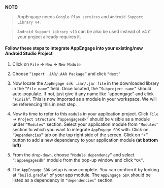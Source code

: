 **NOTE:** 
> AppEngage needs `Google Play services` and `Android Support Library v4`. 

> `Android Support Library v13` can be also be used instead of v4 if your project already requires it.

#### Follow these steps to integrate AppEngage into your existing/new Android Studio Project
1. Click on `File` -> `New` -> `New Module`

2. Choose `“import .JAR/.AAR Package”` and click `“Next”`

3. Now locate the `AppEngage sdk .aar/.jar file` in the downloaded library in the `“File name”` field. Once located, the `“Subproject name”` should auto-populate. If not, just give it any name like “appengage” and click `“Finish”`. This is now imported as a module in your workspace. We will be referencing this in next step.

4. Now its time to refer to this `module` in your application project. Click `File` -> `Project Structure`. `“appengagesdk”` should be visible as a module under `“Modules”` section. Select your application module from `“Modules”` section to which you want to integrate `AppEngage SDK` with. Click on `“Dependencies”` tab on the top right side of the screen. Click on `“+”` button to add a new dependency to your application module __(at bottom left)__

5. From the `drop-down`, choose `“Module dependency”` and select `“:appengagesdk”` module from the pop-up window and click `“OK”`.

6. The `AppEngage SDK` setup is now complete. You can confirm it by looking at `“build.gradle”` of your app module. The `AppEngage SDK` should be listed as a dependency in `“dependencies”` section.
